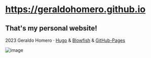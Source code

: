 
# https://geraldohomero.github.io

## That's my personal website!

2023 Geraldo Homero · [Hugo](https://gohugo.io/) & [Blowfish](https://blowfish.page/) & [GitHub-Pages](https://pages.github.com/)

![image](https://github.com/geraldohomero/geraldohomero.github.io/assets/70844369/2adb2862-207a-431f-9f1e-b9ea15b15350#vitrinedev)

